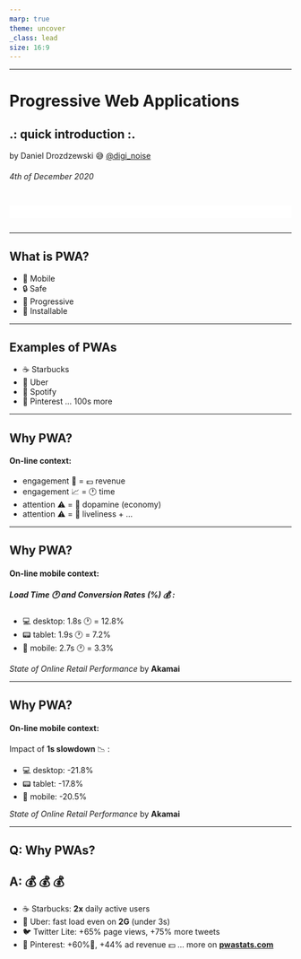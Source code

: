 ```yaml
---
marp: true
theme: uncover
_class: lead
size: 16:9
---
```

<!-- backgroundImage: "linear-gradient(to bottom, #483e51 , #1f1b23)" -->
<!-- color: "#BFC9ED" -->
---

# **Progressive Web Applications**

## **.: quick introduction :.**
by Daniel Drozdzewski :sweat_smile: [@digi_noise](https://twitter.com/digi_noise)
###### 4th of December 2020
# ![width:640px](sl-logo.png)
 
---
## What is P**WA**?

* :iphone: Mobile
* :lock: Safe
* :signal_strength: Progressive
* :floppy_disk:  Installable
---
## Examples of PWAs
* :coffee: Starbucks
* :taxi: Uber
* :musical_note: Spotify
* :pushpin: Pinterest
 ... 100s more
---
## Why PWA?
#### On-line context:
* engagement :ring: = :pound: revenue
* engagement :chart_with_upwards_trend: = :clock1: time
* attention :warning: = :pill: dopamine (economy)
* attention :warning: = :rocket: liveliness + ... 
---
## Why PWA?
#### On-line **mobile** context:
##### Load Time :clock1: and Conversion Rates (%) :moneybag: :
* :computer: desktop: 1.8s :clock1: = 12.8%
* :pager:    tablet: 1.9s :clock1: = 7.2%
* :iphone: mobile: 2.7s :clock1: = 3.3% 

*State of Online Retail Performance* by **Akamai**

---
## Why PWA?
#### On-line **mobile** context:
Impact of **1s slowdown** :chart_with_downwards_trend: :
* :computer: desktop: -21.8%
* :pager: tablet: -17.8%
* :iphone: mobile: -20.5% 

*State of Online Retail Performance* by **Akamai**

---
## Q: Why PWAs? 
## A: :moneybag: :moneybag: :moneybag:
* :coffee: Starbucks: **2x** daily active users
* :taxi: Uber: fast load even on **2G** (under 3s)
* :bird: Twitter Lite: +65% page views, +75% more tweets
* :pushpin: Pinterest: +60%:ring:, +44% ad revenue :dollar:
... more on [**pwastats.com**](https://www.pwastats.com/)
